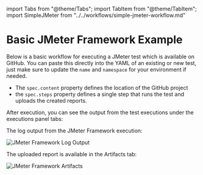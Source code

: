 import Tabs from "@theme/Tabs";
import TabItem from "@theme/TabItem";
import SimpleJMeter from "../../workflows/simple-jmeter-workflow.md"

# Basic JMeter Framework Example

Below is a basic workflow for executing a JMeter test which is available
on GitHub. You can paste this directly into the YAML of an existing or new test, just make
sure to update the `name` and `namespace` for your environment if needed.

- The `spec.content` property defines the location of the GitHub project
- the `spec.steps` property defines a single step that runs the test and uploads the created reports.

<SimpleJMeterFramework/>

After execution, you can see the output from the test executions under the executions panel tabs:

<Tabs>
<TabItem value="logs" label="Log Output" default>

The log output from the JMeter Framework execution:

![JMeter Framework Log Output](images/basic-jmeter-framework-log-output.png)

</TabItem>
<TabItem value="artifacts" label="Artifacts" default>

The uploaded report is available in the Artifacts tab:

![JMeter Framework Artifacts](images/basic-jmeter-framework-artifacts.png)

</TabItem>
</Tabs>

